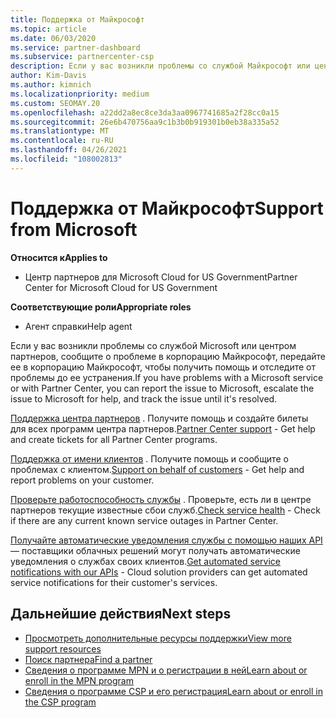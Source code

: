 ```yaml
---
title: Поддержка от Майкрософт
ms.topic: article
ms.date: 06/03/2020
ms.service: partner-dashboard
ms.subservice: partnercenter-csp
description: Если у вас возникли проблемы со службой Майкрософт или центром партнеров, вы можете получить помощь в корпорации Майкрософт и решить проблему, пока она не будет решена.
author: Kim-Davis
ms.author: kimnich
ms.localizationpriority: medium
ms.custom: SEOMAY.20
ms.openlocfilehash: a22dd2a8ec8ce3da3aa0967741685a2f28cc0a15
ms.sourcegitcommit: 26e6b470756aa9c1b3b0b919301b0eb38a335a52
ms.translationtype: MT
ms.contentlocale: ru-RU
ms.lasthandoff: 04/26/2021
ms.locfileid: "108002813"
---
```

# <a name="support-from-microsoft"></a><span data-ttu-id="5dd6c-103">Поддержка от Майкрософт</span><span class="sxs-lookup"><span data-stu-id="5dd6c-103">Support from Microsoft</span></span>

<span data-ttu-id="5dd6c-104">**Относится к**</span><span class="sxs-lookup"><span data-stu-id="5dd6c-104">**Applies to**</span></span>

- <span data-ttu-id="5dd6c-105">Центр партнеров для Microsoft Cloud for US Government</span><span class="sxs-lookup"><span data-stu-id="5dd6c-105">Partner Center for Microsoft Cloud for US Government</span></span>

<span data-ttu-id="5dd6c-106">**Соответствующие роли**</span><span class="sxs-lookup"><span data-stu-id="5dd6c-106">**Appropriate roles**</span></span>

- <span data-ttu-id="5dd6c-107">Агент справки</span><span class="sxs-lookup"><span data-stu-id="5dd6c-107">Help agent</span></span>

<span data-ttu-id="5dd6c-108">Если у вас возникли проблемы со службой Microsoft или центром партнеров, сообщите о проблеме в корпорацию Майкрософт, передайте ее в корпорацию Майкрософт, чтобы получить помощь и отследите от проблемы до ее устранения.</span><span class="sxs-lookup"><span data-stu-id="5dd6c-108">If you have problems with a Microsoft service or with Partner Center, you can report the issue to Microsoft, escalate the issue to Microsoft for help, and track the issue until it's resolved.</span></span>

<span data-ttu-id="5dd6c-109">[Поддержка центра партнеров](report-problems-with-partner-center.md) . Получите помощь и создайте билеты для всех программ центра партнеров.</span><span class="sxs-lookup"><span data-stu-id="5dd6c-109">[Partner Center support](report-problems-with-partner-center.md) - Get help and create tickets for all Partner Center programs.</span></span>

<span data-ttu-id="5dd6c-110">[Поддержка от имени клиентов](report-problems-on-behalf-of-a-customer.md) . Получите помощь и сообщите о проблемах с клиентом.</span><span class="sxs-lookup"><span data-stu-id="5dd6c-110">[Support on behalf of customers](report-problems-on-behalf-of-a-customer.md) - Get help and report problems on your customer.</span></span>

<span data-ttu-id="5dd6c-111">[Проверьте работоспособность службы](check-service-health.md) . Проверьте, есть ли в центре партнеров текущие известные сбои служб.</span><span class="sxs-lookup"><span data-stu-id="5dd6c-111">[Check service health](check-service-health.md) - Check if there are any current known service outages in Partner Center.</span></span>

<span data-ttu-id="5dd6c-112">[Получайте автоматические уведомления службы с помощью наших API](get-automated-service-notifications-with-our-apis.md) — поставщики облачных решений могут получать автоматические уведомления о службах своих клиентов.</span><span class="sxs-lookup"><span data-stu-id="5dd6c-112">[Get automated service notifications with our APIs](get-automated-service-notifications-with-our-apis.md) - Cloud solution providers can get automated service notifications for their customer's services.</span></span>

## <a name="next-steps"></a><span data-ttu-id="5dd6c-113">Дальнейшие действия</span><span class="sxs-lookup"><span data-stu-id="5dd6c-113">Next steps</span></span>

- [<span data-ttu-id="5dd6c-114">Просмотреть дополнительные ресурсы поддержки</span><span class="sxs-lookup"><span data-stu-id="5dd6c-114">View more support resources</span></span>](https://partner.microsoft.com/support/?stage=1)
- [<span data-ttu-id="5dd6c-115">Поиск партнера</span><span class="sxs-lookup"><span data-stu-id="5dd6c-115">Find a partner</span></span>](find-a-partner.md)
- [<span data-ttu-id="5dd6c-116">Сведения о программе MPN и о регистрации в ней</span><span class="sxs-lookup"><span data-stu-id="5dd6c-116">Learn about or enroll in the MPN program</span></span>](https://partner.microsoft.com/membership)
- [<span data-ttu-id="5dd6c-117">Сведения о программе CSP и его регистрация</span><span class="sxs-lookup"><span data-stu-id="5dd6c-117">Learn about or enroll in the CSP program</span></span>](https://partner.microsoft.com/membership/cloud-solution-provider)
